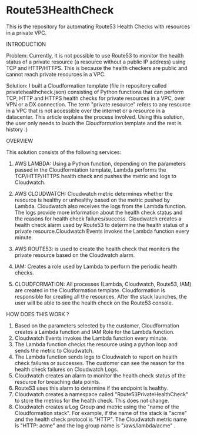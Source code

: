 # Route53HealthCheck
This is the repository for automating Route53 Health Checks with resources in a private VPC.

INTRODUCTION

Problem: Currently, it is not possible to use Route53 to monitor the health status of a private resource (a resource without a public IP address) using TCP and HTTP/HTTPS. This is because the health checkers are public and cannot reach private resources in a VPC. 

Solution: I built a Cloudformation template (file in repository called privatehealthcheck.json) consisting of Python functions that can perform TCP, HTTP and HTTPS health checks for private resources in a VPC, over VPN or a DX connection.  The term "private resource" refers to any resource in a VPC that is not accessible over the internet or a resource in a datacenter. This article explains the process involved. Using this solution, the user only needs to lauch the Cloudformation template and the rest is history :)


OVERVIEW

This solution consists of the following services:

1) AWS LAMBDA: Using a Python function, depending on the parameters passed in the Cloudformtation template, Lambda performs the TCP/HTTP/HTTPS health check and pushes the metric and logs to Cloudwatch.

2) AWS CLOUDWATCH: Cloudwatch metric determines whether the resource is healthy or unhealthy based on the metric pushed by Lambda. Cloudwatch also receives the logs from the Lambda function. The logs provide more information about the health check status and the reasons for health check failures/success. Cloudwatch creates a health check alarm used by Route53 to determine the health status of a private resource.Cloudwatch Events invokes the Lambda function every minute.

3) AWS ROUTE53: is used to create the health check that monitors the private resource based on the Cloudwatch alarm.

4) IAM: Creates a role used by Lambda to perform the periodic health checks.

5) CLOUDFORMATION: All processes (Lambda, Cloudwatch, Route53, IAM) are created in the Cloudformation template. Cloudformation is responsible for creating all the resources. After the stack launches, the user will be able to see the health check on the Route53 console.

HOW DOES THIS WORK ?

1) Based on the parameters selected by the customer, Cloudformation creates a Lambda function and IAM Role for the Lambda function.
2) Cloudwatch Events invokes the Lambda function every minute.
3) The Lambda function checks the resource using a python loop and sends the metric to Cloudwatch.
4) The Lambda function sends logs to Cloudwatch to report on health check failures or successes. The customer can see the reason for the health check failures on Cloudwatch Logs.
5) Cloudwatch creates an alarm to monitor the health check status of the resource for breaching data points.
6) Route53 uses this alarm to determine if the endpoint is healthy.
7) Cloudwatch creates a namespace called "Route53PrivateHealthCheck" to store the metrics for the health check. This does not change.
8) Cloudwatch creates a Log Group and metric using the "name of the Cloudformation stack". For example, if the name of the stack is "acme" and the health check protocol is "HTTP". The Cloudwatch metric name is "HTTP: acme" and the log group name is "/aws/lambda/acme" .
